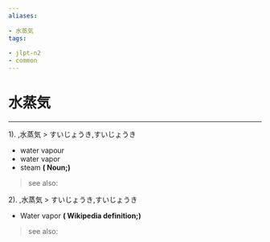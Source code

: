 ```yaml
---
aliases:
    
- 水蒸気
tags:
    
- jlpt-n2
- common
---
```


# 水蒸気
---
1).
,水蒸気 > すいじょうき,すいじょうき

- water vapour
- water vapor
- steam
**( Noun;)**
> see also: 
            
2).
,水蒸気 > すいじょうき,すいじょうき

- Water vapor
**( Wikipedia definition;)**
> see also: 
            